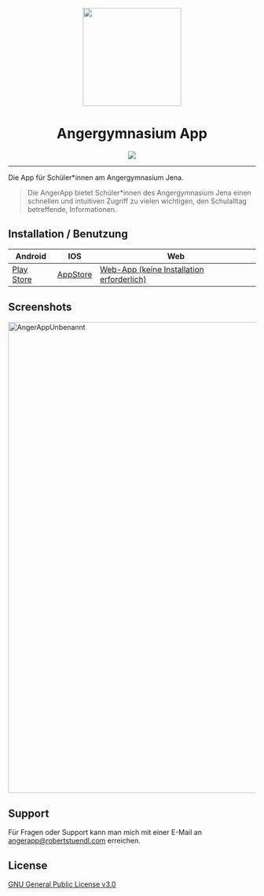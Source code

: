 <p align="center">
  <img src="https://angerapp-api.robertstuendl.com/assets/mainLogo.png" height="200" />
  <h1 align="center">Angergymnasium App</h1>
</p>

<p align="center">
  <img src="https://img.shields.io/badge/stability-beta-33bbff.svg" />
</p>  
 
---

Die App für Schüler\*innen am Angergymnasium Jena.

> Die AngerApp bietet Schüler\*innen des Angergymnasium Jena einen schnellen und intuitiven Zugriff zu vielen wichtigen, den Schulalltag betreffende, Informationen.

## Installation / Benutzung

| Android                                                                                   | IOS                                                                                | Web                                                                                |
| ----------------------------------------------------------------------------------------- | ---------------------------------------------------------------------------------- | ---------------------------------------------------------------------------------- |
| [Play Store](https://play.google.com/store/apps/details?id=com.robertstuendl.angergymapp) | [AppStore](https://apps.apple.com/us/app/angergymnasium-app-angerapp/id6444312056) | [Web-App (keine Installation erforderlich)](https://angergymapp.robertstuendl.com) |

## Screenshots

<img width="960" alt="AngerAppUnbenannt" src="https://user-images.githubusercontent.com/58915890/158062097-03f55944-699a-453d-80b8-3849e052bf81.png">

## Support

Für Fragen oder Support kann man mich mit einer E-Mail an angerapp@robertstuendl.com erreichen.



## License

[GNU General Public License v3.0](LICENSE)
